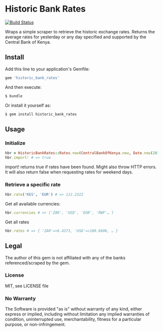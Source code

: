# Historic Bank Rates
[![Build Status](https://travis-ci.org/plugintheworld/historic_bank_rates.svg?branch=master)](https://travis-ci.org/plugintheworld/historic_bank_rates)

Wraps a simple scraper to retrieve the historic exchange rates. Returns the average rates for yesterday or any day specified and supported by the Central Bank of Kenya.

## Install

Add this line to your application's Gemfile:

  ```ruby
  gem 'historic_bank_rates'
  ```

And then execute:

  ```ruby
  $ bundle
  ```

Or install it yourself as:

  ```ruby
  $ gem install historic_bank_rates
  ```

## Usage

### Initialize

  ```ruby (NOTE: Use a date within the last 3 months)
  hbr = HistoricBankRates::Rates.new(CentralBankOfKenya.new, Date.new(2016, 05, 30))
  hbr.import! # => true
  ```

import! returns true if rates have been found. Might also throw HTTP errors. It will also return false when requesting rates for weekend days.

### Retrieve a specific rate

  ```ruby
  hbr.rate('KES', 'EUR') # => 112.2322
  ```

Get all available currencies:

  ```ruby
  hbr.currencies # => ['ZAR', 'USD', 'EUR', 'RWF'… ]
  ```

Get all rates

  ```ruby
  hbr.rates # => { 'ZAR'=>6.4373, 'USD'=>100.6606, … }
  ```

## Legal

The author of this gem is not affiliated with any of the banks referenced/scraped by the gem.

### License

MIT, see LICENSE file

### No Warranty

The Software is provided "as is" without warranty of any kind, either express or implied, including without limitation any implied warranties of condition, uninterrupted use, merchantability, fitness for a particular purpose, or non-infringement.
